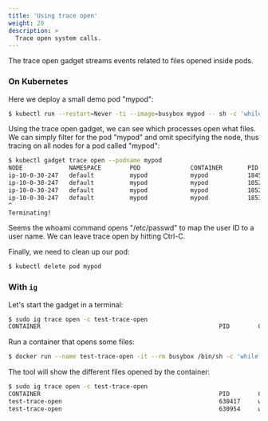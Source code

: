 ```yaml
---
title: 'Using trace open'
weight: 20
description: >
  Trace open system calls.
---
```


The trace open gadget streams events related to files opened inside pods.

### On Kubernetes

Here we deploy a small demo pod "mypod":

```bash
$ kubectl run --restart=Never -ti --image=busybox mypod -- sh -c 'while /bin/true ; do whoami ; sleep 3 ; done'
```

Using the trace open gadget, we can see which processes open what files.
We can simply filter for the pod "mypod" and omit specifying the node,
thus tracing on all nodes for a pod called "mypod":

```bash
$ kubectl gadget trace open --podname mypod
NODE             NAMESPACE        POD              CONTAINER       PID    COMM               FD ERR PATH
ip-10-0-30-247   default          mypod            mypod           18455  whoami              3   0 /etc/passwd
ip-10-0-30-247   default          mypod            mypod           18521  whoami              3   0 /etc/passwd
ip-10-0-30-247   default          mypod            mypod           18525  whoami              3   0 /etc/passwd
ip-10-0-30-247   default          mypod            mypod           18530  whoami              3   0 /etc/passwd
^
Terminating!
```

Seems the whoami command opens "/etc/passwd" to map the user ID to a user name.
We can leave trace open by hitting Ctrl-C.

Finally, we need to clean up our pod:

```bash
$ kubectl delete pod mypod
```


### With `ig`

Let's start the gadget in a terminal:

```bash
$ sudo ig trace open -c test-trace-open
CONTAINER                                                  PID        COMM             FD    ERR PATH
```

Run a container that opens some files:

```bash
$ docker run --name test-trace-open -it --rm busybox /bin/sh -c 'while /bin/true ; do whoami ; sleep 3 ; done'
```

The tool will show the different files opened by the container:

```bash
$ sudo ig trace open -c test-trace-open
CONTAINER                                                  PID        COMM             FD    ERR PATH
test-trace-open                                            630417     whoami           3     0   /etc/passwd
test-trace-open                                            630954     whoami           3     0   /etc/passwd
```
